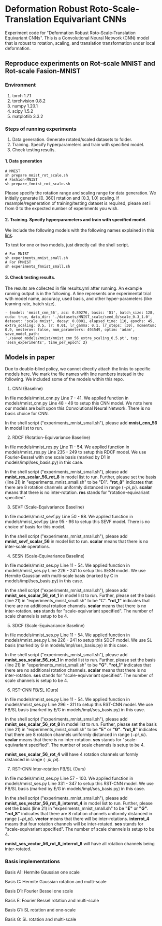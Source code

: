 # Deformation Robust Roto-Scale-Translation Equivariant CNNs

Experiment code for "Deformation Robust Roto-Scale-Translation Equivariant CNNs". This is a Convolutional Neural Network (CNN) model that is robust to rotation, scaling, and translation transformation under local deformation. 

## Reproduce experiments on Rot-scale MNIST and Rot-scale Fasion-MNIST
### Environment
1. torch 1.7.1
2. torchvision 0.8.2
3. numpy 1.20.1
4. scipy 1.5.2
5. matplotlib 3.3.2

### Steps of running experiments
1. Data generation. Generate rotated/scaled datasets to folder. 
2. Training. Specify hyperparameters and train with specified model. 
3. Check testing results. 

#### 1. Data generation
```
# MNIST
sh prepare_mnist_rot_scale.sh
# Fashion-MNIST
sh prepare_fmnist_rot_scale.sh
```
Please specify the rotation range and scaling range for data generation. We initially generate [0. 360] rotation and [0.3, 1.0] scaling. If resample/regeneration of training/testing dataset is required, please set i from 0 to the expected number of experiments you wish. 

#### 2. Training. Specify hyperparameters and train with specified model. 
We include the following models with the following names explained in this [link](https://github.com/gaoliyao/sesn/wiki/Model-and-their-names). 

To test for one or two models, just directly call the shell script. 
```
# For MNIST
sh experiments_mnist_small.sh
# For FMNIST
sh experiments_fmnist_small.sh
```

#### 3. Check testing results. 
The results are collected in file results.yml after running. An example running output is in the following. A line represents one experimental trial with model name, accuracy, used basis, and other hyper-parameters (like learning rate, batch size). 

```
- {model: 'mnist_cnn_56', acc: 0.89276, basis: 'D1', batch_size: 128, cuda: true, data_dir: './datasets/MNIST_scale/seed_0/scale_0.3_1.0', dataset: 'scale_mnist', decay: 0.0001, elapsed_time: 110, epochs: 45, extra_scaling: 0.5, lr: 0.01, lr_gamma: 0.1, lr_steps: [30], momentum: 0.9, nesterov: false, num_parameters: 494549, optim: 'adam', save_model_path: './saved_models/mnist/mnist_cnn_56_extra_scaling_0.5.pt', tag: 'sesn_experiments', time_per_epoch: 2}
```

## Models in paper
Due to double-blind policy, we cannot directly attach the links to specific models here. We mark the file names with line numbers instead in the following. We included some of the models within this repo. 

1. CNN (Baseline)

In file models/mnist_cnn.py Line 7 - 41. We applied function in models/mnist_cnn.py Line 48 - 49 to setup this CNN model. We note here our models are built upon this Convolutional Neural Network. There is no basis choice for CNN. 

In the shell script ("experiments_mnist_small.sh"), please add **mnist_cnn_56** in model list to run. 

2. RDCF (Rotation-Equivariance Baseline)

In file models/mnist_res.py Line 11 - 54. We applied function in models/mnist_res.py Line 235 - 249 to setup this RDCF model. We use Fourier-Bessel with one scale basis (marked by D1 in models/impl/ses_basis.py) in this case. 

In the shell script ("experiments_mnist_small.sh"), please add **mnist_res_scalar_56_rot_8** in model list to run. Further, please set the basis (line 21) in "experiments_mnist_small.sh" to be "D1". **"rot_8"** indicates that there are 8 rotation channels uniformly distanced in range $(-pi, pi)$. **scalar** means that there is no inter-rotation. **res** stands for "rotation-equivariant specified". 

3. SEVF (Scale-Equivariance Baseline)

In file models/mnist_sevf.py Line 50 - 88. We applied function in models/mnist_sevf.py Line 95 - 96 to setup this SEVF model. There is no choice of basis for this model. 

In the shell script ("experiments_mnist_small.sh"), please add **mnist_sevf_scalar_56** in model list to run. **scalar** means that there is no inter-scale operations. 

4. SESN (Scale-Equivariance Baseline)

In file models/mnist_ses.py Line 11 - 54. We applied function in models/mnist_ses.py Line 226 - 241 to setup this SESN model. We use Hermite Gaussian with multi-scale basis (marked by C in models/impl/ses_basis.py) in this case. 

In the shell script ("experiments_mnist_small.sh"), please add **mnist_ses_scalar_56_rot_1** in model list to run. Further, please set the basis (line 21) in "experiments_mnist_small.sh" to be "C". **"rot_1"** indicates that there are no additional rotation channels. **scalar** means that there is no inter-rotation. **ses** stands for "scale-equivariant specified". The number of scale channels is setup to be 4. 

5. SDCF (Scale-Equivariance Baseline)

In file models/mnist_ses.py Line 11 - 54. We applied function in models/mnist_ses.py Line 226 - 241 to setup this SDCF model. We use SL basis (marked by G in models/impl/ses_basis.py) in this case. 

In the shell script ("experiments_mnist_small.sh"), please add **mnist_ses_scalar_56_rot_1** in model list to run. Further, please set the basis (line 21) in "experiments_mnist_small.sh" to be **"G"**. **"rot_1"** indicates that there are no additional rotation channels. **scalar** means that there is no inter-rotation. **ses** stands for "scale-equivariant specified". The number of scale channels is setup to be 4. 

6. RST-CNN FB/SL (Ours)

In file models/mnist_ses.py Line 11 - 54. We applied function in models/mnist_ses.py Line 296 - 311 to setup this RST-CNN model. We use FB/SL basis (marked by E/G in models/impl/ses_basis.py) in this case. 

In the shell script ("experiments_mnist_small.sh"), please add **mnist_ses_scalar_56_rot_8** in model list to run. Further, please set the basis (line 21) in "experiments_mnist_small.sh" to be **"E"** or **"G"**. **"rot_8"** indicates that there are 8 rotation channels uniformly distanced in range $(-pi, pi)$. **scalar** means that there is no inter-rotation. **ses** stands for "scale-equivariant specified". The number of scale channels is setup to be 4. 

**mnist_ses_scalar_56_rot_4** will have 4 rotation channels uniformly distanced in range $(-pi, pi)$.

7. RST-CNN Inter-rotation FB/SL (Ours)

In file models/mnist_ses.py Line 57 - 100. We applied function in models/mnist_ses.py Line 331 - 347 to setup this RST-CNN model. We use FB/SL basis (marked by E/G in models/impl/ses_basis.py) in this case. 

In the shell script ("experiments_mnist_small.sh"), please add **mnist_ses_vector_56_rot_8_interrot_4** in model list to run. Further, please set the basis (line 21) in "experiments_mnist_small.sh" to be **"E"** or **"G"**. **"rot_8"** indicates that there are 8 rotation channels uniformly distanced in range $(-pi, pi)$. **vector** means that there will be inter-rotations. **interrot_4** means that four rotation channels will be inter-rotated. **ses** stands for "scale-equivariant specified". The number of scale channels is setup to be 4. 

**mnist_ses_vector_56_rot_8_interrot_8** will have all rotation channels being inter-rotated. 


### Basis implementations
Basis A1: Hermite Gaussian one scale

Basis C: Hermite Gaussian rotation and multi-scale

Basis D1: Fourier Bessel one scale

Basis E: Fourier Bessel rotation and multi-scale

Basis G1: SL rotation and one-scale

Basis G: SL rotation and multi-scale

